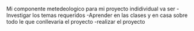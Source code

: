 Mi componente metedeologico para mi proyecto indidividual va ser 
-Investigar los temas requeridos
-Aprender en las clases y en casa sobre todo le que conllevaria el proyecto
-realizar el proyecto
